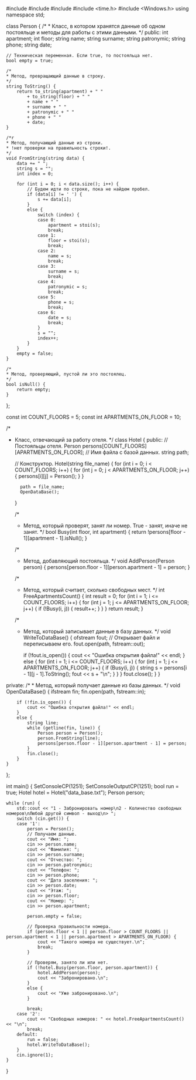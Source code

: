 #include <iostream>
#include <string>
#include <fstream>
#include <time.h>
#include <Windows.h>
using namespace std;


class Person {
	/*
	* Класс, в котором хранятся данные об одном постояльце и методы для работы с этими данными.
	*/
public:
	int apartment;
	int floor;
	string name;
	string surname;
	string patronymic;
	string phone;
	string date;

	// Техническая переменная. Если true, то постояльца нет.
	bool empty = true;

	/*
	* Метод, превращающий данные в строку.
	*/
	string ToString() {
		return to_string(apartment) + " "
			+ to_string(floor) + " "
			+ name + " "
			+ surname + " "
			+ patronymic + " "
			+ phone + " "
			+ date;
	}

	/*r
	* Метод, получающий данные из строки.
	* !нет проверки на правильность строки!.
	*/
	void FromString(string data) {
		data += " ";
		string s = "";
		int index = 0;

		for (int i = 0; i < data.size(); i++) {
			// Будем идти по строке, пока не найдем пробел.
			if (data[i] != ' ') {
				s += data[i];
			}
			else {
				switch (index) {
				case 0:
					apartment = stoi(s);
					break;
				case 1:
					floor = stoi(s);
					break;
				case 2:
					name = s;
					break;
				case 3:
					surname = s;
					break;
				case 4:
					patronymic = s;
					break;
				case 5:
					phone = s;
					break;
				case 6:
					date = s;
					break;
				}
				s = "";
				index++;
			}
		}
		empty = false;
	}

	/*
	* Метод, проверяющий, пустой ли это постоялец.
	*/
	bool isNull() {
		return empty;
	}
};


const int COUNT_FLOORS = 5;
const int APARTMENTS_ON_FLOOR = 10;

/*
* Класс, отвечающий за работу отеля.
*/
class Hotel {
public:
	// Постояльцы отеля.
	Person persons[COUNT_FLOORS][APARTMENTS_ON_FLOOR];
	// Имя файла с базой данных.
	string path;

	// Конструктор.
	Hotel(string file_name) {
		for (int i = 0; i < COUNT_FLOORS; i++) {
			for (int j = 0; j < APARTMENTS_ON_FLOOR; j++) {
				persons[i][j] = Person();
			}
		}

		path = file_name;
		OpenDataBase();
	}

	/*
	* Метод, который проверят, занят ли номер. True - занят, иначе не занят.
	*/
	bool Busy(int floor, int apartment) {
		return !persons[floor - 1][apartment - 1].isNull();
	}

	/*
	* Метод, добавляющий постояльца.
	*/
	void AddPerson(Person person) {
		persons[person.floor - 1][person.apartment - 1] = person;
	}

	/*
	* Метод, который считает, сколько свободных мест.
	*/
	int FreeApartmentsCount() {
		int result = 0;
		for (int i = 1; i <= COUNT_FLOORS; i++) {
			for (int j = 1; j <= APARTMENTS_ON_FLOOR; j++) {
				if (!Busy(i, j)) {
					result++;
				}
			}
		}
		return result;
	}

	/*
	* Метод, который записывает данные в базу данных.
	*/
	void WriteToDataBase() {
		ofstream fout;
		// Открывает файл и переписываем его.
		fout.open(path, fstream::out);

		if (!fout.is_open()) {
			cout << "Ошибка открытия файла!" << endl;
		}
		else {
			for (int i = 1; i <= COUNT_FLOORS; i++) {
				for (int j = 1; j <= APARTMENTS_ON_FLOOR; j++) {
					if (Busy(i, j)) {
						string s = persons[i - 1][j - 1].ToString();
						fout << s + "\n";
					}
				}
			}
			fout.close();
		}
	}


private:
	/*
	* Метод, который получает данные из базы данных.
	*/
	void OpenDataBase() {
		ifstream fin;
		fin.open(path, fstream::in);

		if (!fin.is_open()) {
			cout << "Ошибка открытия файла!" << endl;
		}
		else {
			string line;
			while (getline(fin, line)) {
				Person person = Person();
				person.FromString(line);
				persons[person.floor - 1][person.apartment - 1] = person;
			}
			fin.close();
		}
	}

};



int main() {
	SetConsoleCP(1251);
	SetConsoleOutputCP(1251);
	bool run = true;
	Hotel hotel = Hotel("data_base.txt");
	Person person;

	while (run) {
		std::cout << "1 - Забронировать номер\n2 - Количество свободных номеров\nЛюбой другой символ - выход\n> ";
		switch (cin.get()) {
		case '1':
			person = Person();
			// Получаем данные.
			cout << "Имя: ";
			cin >> person.name;
			cout << "Фамилия: ";
			cin >> person.surname;
			cout << "Отчество: ";
			cin >> person.patronymic;
			cout << "Телефон: ";
			cin >> person.phone;
			cout << "Дата заселения: ";
			cin >> person.date;
			cout << "Этаж: ";
			cin >> person.floor;
			cout << "Номер: ";
			cin >> person.apartment;

			person.empty = false;

			// Проверка правильности номера.
			if (person.floor < 1 || person.floor > COUNT_FLOORS || person.apartment < 1 || person.apartment > APARTMENTS_ON_FLOOR) {
				cout << "Такого номера не существует.\n";
				break;
			}

			// Проверям, занято ли или нет.
			if (!hotel.Busy(person.floor, person.apartment)) {
				hotel.AddPerson(person);
				cout << "Забронировано.\n";
			}
			else {
				cout << "Уже забронировано.\n";
			}

			break;
		case '2':
			cout << "Свободных номеров: " << hotel.FreeApartmentsCount() << "\n";
			break;
		default:
			run = false;
			hotel.WriteToDataBase();
		}
		cin.ignore(1);
	}
}
